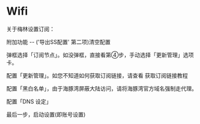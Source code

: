 # Wifi


关于梅林设置订阅：


附加功能 -- ('导出SS配置' 第二项)清空配置

弹框选择「订阅节点」。如没弹框，直接看第④步，手动选择「更新管理」选项卡。

配置「更新管理」。如您不知道如何获取订阅链接，请查看 获取订阅链接教程

配置「黑白名单」，由于海豚湾屏蔽大陆访问，请将海豚湾官方域名强制走代理。

配置「DNS 设定」

最后一步，启动设置(即账号设置)